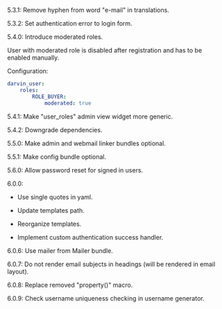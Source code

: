 5.3.1: Remove hyphen from word "e-mail" in translations.

5.3.2: Set authentication error to login form.

5.4.0: Introduce moderated roles.

User with moderated role is disabled after registration and has to be enabled manually.

Configuration:

```yaml
darvin_user:
    roles:
        ROLE_BUYER:
            moderated: true
```

5.4.1: Make "user_roles" admin view widget more generic.

5.4.2: Downgrade dependencies.

5.5.0: Make admin and webmail linker bundles optional.

5.5.1: Make config bundle optional.

5.6.0: Allow password reset for signed in users.

6.0.0:

- Use single quotes in yaml.

- Update templates path.

- Reorganize templates.

- Implement custom authentication success handler.

6.0.6: Use mailer from Mailer bundle.

6.0.7: Do not render email subjects in headings (will be rendered in email layout).

6.0.8: Replace removed "property()" macro.

6.0.9: Check username uniqueness checking in username generator.
